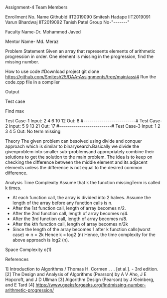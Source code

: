 Assignment-4
Team Members

Enrollment No.	Name	GithubId
IIT2019090	Smitesh Hadape
IIT2019091	Varun Bhardwaj
IIT2019092	Tanish Patel
Group No-"-------"

Faculty Name-Dr. Mohammed Javed

Mentor Name- Md. Meraz

Problem Statement
Given an array that represents elements of arithmetic progression in
order. One element is missing in the progression, find the missing
number.

How to use code
#Download project
git clone https://github.com/Smitesh25/DAA-Assignments/tree/main/assi4
Run the code.cpp file in a compiler

Output

Test case

Find max

Test Case-1
Input:
2 4 6 10 12
Out:
8
#--------------------------#
Test Case-2
Input:
5 9 13 21
Out:
17
#--------------------------#
Test Case-3
Input:
1 2 3 4 5
Out:
No term missing

Theory
The given problem can besolved using divide and conquer approach which is similar to binarysearch.Basically we divide the givenproblem into smaller sub-problemsand appropriately combine their solutions to get the solution to the main problem.
The idea is to keep on checking the difference between the middle element and its adjacent elements unless the difference is not equal to the desired common difference.

Analysis
Time Complexity
Assume that k the function missingTerm is called k times.
- At each function call, the array is divided into 2 halves. Assume the length of the array before any function calls is n.
- After the 1st function call, length of array becomes n/2.
- After the 2nd function call, length of array becomes n/4.
- After the 3rd function call, length of array becomes n/8.
- After the kth function call, length of array becomes n/2k
- Since the length of the array becomes 1 after k function calls(worst case)
=> n = 2k
Hence k = log2 (n)
Hence, the time complexity for the above approach is log2 (n).

Space Complexity
o(1)

References

1] Introduction to Algorithms / Thomas H. Cormen . . . [et al.]. - 3rd edition.
[2] The Design and Analysis of Algorithms (Pearson) by A V Aho, J E Hopcroft, and J D Ullman
[3] Algorithm Design (Pearson) by J Kleinberg, and E Tard
[4] https://www.geeksforgeeks.org/findmissing-number-arithmetic-progression/
